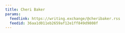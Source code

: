 ```yaml
---
title: Cheri Baker
params:
  feedlink: https://writing.exchange/@cheribaker.rss
  feedid: 36aa1d011eb2659af12e1ff849d9808f
---
```

